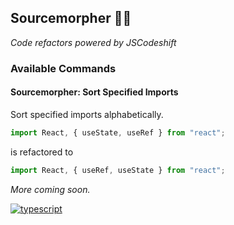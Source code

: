 ## Sourcemorpher 🧞‍♂️

_Code refactors powered by JSCodeshift_

### Available Commands

#### Sourcemorpher: Sort Specified Imports

Sort specified imports alphabetically.

```js
import React, { useState, useRef } from "react";
```

is refactored to

```js
import React, { useRef, useState } from "react";
```

_More coming soon._

[![typescript](https://img.shields.io/badge/Type-safe-blue)](https://www.typescriptlang.org/)
